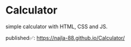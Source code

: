 # Calculator
simple calculator with HTML, CSS and JS.

published✅:
https://najla-88.github.io/Calculator/
